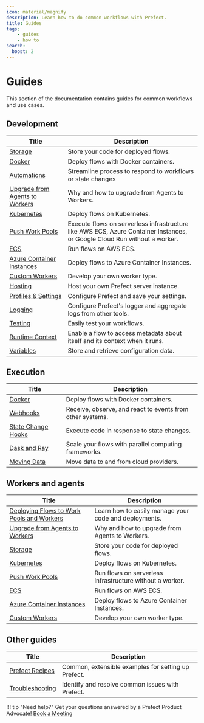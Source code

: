 ```yaml
---
icon: material/magnify
description: Learn how to do common workflows with Prefect.
title: Guides
tags:
    - guides
    - how to
search:
  boost: 2
---
```


# Guides

This section of the documentation contains guides for common workflows and use cases.

## Development

| Title                                                  | Description                                                                                        |
| -------------------------------------------------------- | -------------------------------------------------------------------------------------------------- |
| [Storage](/guides/deployment/storage-guide/) | Store your code for deployed flows. |
| [Docker](/guides/deployment/docker/) | Deploy flows with Docker containers. |
| [Automations](/guides/automations/) |  Streamline process to respond to workflows or state changes |
| [Upgrade from Agents to Workers](/guides/upgrade-guide-agents-to-workers/) | Why and how to upgrade from Agents to Workers. |
| [Kubernetes](/guides/deployment/kubernetes/) | Deploy flows on Kubernetes. |
| [Push Work Pools](/guides/deployment/push-work-pools/) |  Execute flows on serverless infrastructure like AWS ECS, Azure Container Instances, or Google Cloud Run without a worker. |
| [ECS](https://prefecthq.github.io/prefect-aws/ecs_guide/) |  Run flows on AWS ECS. |
| [Azure Container Instances](/guides/deployment/aci/) |  Deploy flows to Azure Container Instances. |
| [Custom Workers](/guides/deployment/developing-a-new-worker-type/) | Develop your own worker type. |
| [Hosting](/guides/host/) | Host your own Prefect server instance. |
| [Profiles & Settings](/guides/settings/) | Configure Prefect and save your settings. |
| [Logging](/guides/logs/) | Configure Prefect's logger and aggregate logs from other tools. |
| [Testing](/guides/testing/) | Easily test your workflows. |
| [Runtime Context](/guides/runtime-context/) | Enable a flow to access metadata about itself and its context when it runs.  |
| [Variables](/guides/variables/) | Store and retrieve configuration data. |

## Execution

| Title                                                  | Description                                                                                        |
| -------------------------------------------------------- | -------------------------------------------------------------------------------------------------- |
| [Docker](/guides/docker/) | Deploy flows with Docker containers. |
| [Webhooks](/guides/webhooks/) | Receive, observe, and react to events from other systems. |
| [State Change Hooks](/guides/state-change-hooks/) | Execute code in response to state changes. |
| [Dask and Ray](/guides/dask-ray-task-runners/) | Scale your flows with parallel computing frameworks. |
| [Moving Data](/guides/moving-data/) | Move data to and from cloud providers.  |

## Workers and agents

| Title                                                  | Description                                                                                        |
| -------------------------------------------------------- | -------------------------------------------------------------------------------------------------- |
| [Deploying Flows to Work Pools and Workers](/guides/prefect-deploy/) | Learn how to easily manage your code and deployments. |
| [Upgrade from Agents to Workers](/guides/upgrade-guide-agents-to-workers/) | Why and how to upgrade from Agents to Workers. |
| [Storage](/guides/deployment/storage-guide/) | Store your code for deployed flows. |
| [Kubernetes](/guides/deployment/kubernetes/) | Deploy flows on Kubernetes. |
| [Push Work Pools](/guides/deployment/push-work-pools/) |  Run flows on serverless infrastructure without a worker. |
| [ECS](https://prefecthq.github.io/prefect-aws/ecs_guide/) |  Run flows on AWS ECS. |
| [Azure Container Instances](/guides/deployment/aci/) |  Deploy flows to Azure Container Instances. |
| [Custom Workers](/guides/deployment/developing-a-new-worker-type/) | Develop your own worker type. |

## Other guides

| Title                                                  | Description                                                                                        |
| -------------------------------------------------------- | -------------------------------------------------------------------------------------------------- |
| [Prefect Recipes](../recipes/recipes/) |  Common, extensible examples for setting up Prefect. |
| [Troubleshooting](/guides/troubleshooting/) | Identify and resolve common issues with Prefect. |

!!! tip "Need help?"
    Get your questions answered by a Prefect Product Advocate! [Book a Meeting](https://calendly.com/prefect-experts/prefect-product-advocates?utm_campaign=prefect_docs_cloud&utm_content=prefect_docs&utm_medium=docs&utm_source=docs)
